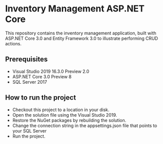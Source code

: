 # Inventory Management ASP.NET Core
This repository contains the inventory management application, built with ASP.NET Core 3.0 and Entity Framework 3.0 to illustrate performing CRUD actions. 

## Prerequisites

* Visual Studio 2019 16.3.0 Preview 2.0
* ASP.NET Core 3.0 Preview 8
* SQL Server 2017 


## How to run the project

* Checkout this project to a location in your disk.
* Open the solution file using the Visual Studio 2019.
* Restore the NuGet packages by rebuilding the solution.
* Change the connection string in the appsettings.json file that points to your SQL Server
* Run the project.